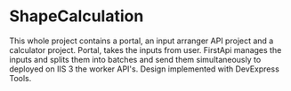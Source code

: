 # ShapeCalculation
This whole project contains a portal, an input arranger API project and a calculator project. Portal, takes the inputs from user. FirstApi manages the inputs and splits them into batches and send them simultaneously to deployed on IIS 3 the worker API's.  Design implemented with DevExpress Tools.
